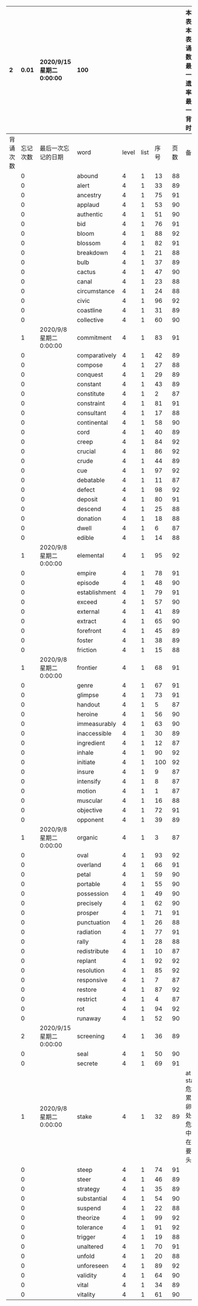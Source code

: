 |2|0.01|2020/9/15 星期二 0:00:00|100|||||本行表示本列表背诵次数，最后一次遗忘率和最后一次背诵时间||
|:--|:--|:--|:--|:--|:--|:--|:--|:--|:--|
|背诵次数|忘记次数|最后一次忘记的日期|word|level|list|序号|页数|备注|助记备注|
||0||abound|4|1|13|88|||
||0||alert|4|1|33|89|||
||0||ancestry|4|1|75|91|||
||0||applaud|4|1|53|90|||
||0||authentic|4|1|51|90|||
||0||bid|4|1|76|91|||
||0||bloom|4|1|88|92|||
||0||blossom|4|1|82|91|||
||0||breakdown|4|1|21|88|||
||0||bulb|4|1|37|89|||
||0||cactus|4|1|47|90|||
||0||canal|4|1|23|88|||
||0||circumstance|4|1|24|88|||
||0||civic|4|1|96|92|||
||0||coastline|4|1|31|89|||
||0||collective|4|1|60|90|||
||1|2020/9/8 星期二 0:00:00|commitment|4|1|83|91|||
||0||comparatively|4|1|42|89|||
||0||compose|4|1|27|88|||
||0||conquest|4|1|29|89|||
||0||constant|4|1|43|89|||
||0||constitute|4|1|2|87|||
||0||constraint|4|1|81|91|||
||0||consultant|4|1|17|88|||
||0||continental|4|1|58|90|||
||0||cord|4|1|40|89|||
||0||creep|4|1|84|92|||
||0||crucial|4|1|86|92|||
||0||crude|4|1|44|89|||
||0||cue|4|1|97|92|||
||0||debatable|4|1|11|87|||
||0||defect|4|1|98|92|||
||0||deposit|4|1|80|91|||
||0||descend|4|1|25|88|||
||0||donation|4|1|18|88|||
||0||dwell|4|1|6|87|||
||0||edible|4|1|14|88|||
||1|2020/9/8 星期二 0:00:00|elemental|4|1|95|92|||
||0||empire|4|1|78|91|||
||0||episode|4|1|48|90|||
||0||establishment|4|1|79|91|||
||0||exceed|4|1|57|90|||
||0||external|4|1|41|89|||
||0||extract|4|1|65|90|||
||0||forefront|4|1|45|89|||
||0||foster|4|1|38|89|||
||0||friction|4|1|15|88|||
||1|2020/9/8 星期二 0:00:00|frontier|4|1|68|91|||
||0||genre|4|1|67|91|||
||0||glimpse|4|1|73|91|||
||0||handout|4|1|5|87|||
||0||heroine|4|1|56|90|||
||0||immeasurably|4|1|63|90|||
||0||inaccessible|4|1|30|89|||
||0||ingredient|4|1|12|87|||
||0||inhale|4|1|90|92|||
||0||initiate|4|1|100|92|||
||0||insure|4|1|9|87|||
||0||intensify|4|1|8|87|||
||0||motion|4|1|1|87|||
||0||muscular|4|1|16|88|||
||0||objective|4|1|72|91|||
||0||opponent|4|1|39|89|||
||1|2020/9/8 星期二 0:00:00|organic|4|1|3|87|||
||0||oval|4|1|93|92|||
||0||overland|4|1|66|91|||
||0||petal|4|1|59|90|||
||0||portable|4|1|55|90|||
||0||possession|4|1|49|90|||
||0||precisely|4|1|62|90|||
||0||prosper|4|1|71|91|||
||0||punctuation|4|1|26|88|||
||0||radiation|4|1|77|91|||
||0||rally|4|1|28|88|||
||0||redistribute|4|1|10|87|||
||0||replant|4|1|92|92|||
||0||resolution|4|1|85|92|||
||0||responsive|4|1|7|87|||
||0||restore|4|1|87|92|||
||0||restrict|4|1|4|87|||
||0||rot|4|1|94|92|||
||0||runaway|4|1|52|90|||
||2|2020/9/15 星期二 0:00:00|screening|4|1|36|89|||
||0||seal|4|1|50|90|||
||0||secrete|4|1|69|91|||
||1|2020/9/8 星期二 0:00:00|stake|4|1|32|89|at stake 危如累卵；处于危险中；在紧要关头||
||0||steep|4|1|74|91|||
||0||steer|4|1|46|89|||
||0||strategy|4|1|35|89|||
||0||substantial|4|1|54|90|||
||0||suspend|4|1|22|88|||
||0||theorize|4|1|99|92|||
||0||tolerance|4|1|91|92|||
||0||trigger|4|1|19|88|||
||0||unaltered|4|1|70|91|||
||0||unfold|4|1|20|88|||
||0||unforeseen|4|1|89|92|||
||0||validity|4|1|64|90|||
||0||vital|4|1|34|89|||
||0||vitality|4|1|61|90|||
